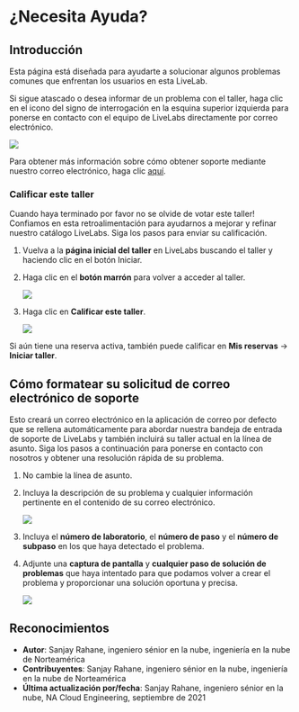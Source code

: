 # ¿Necesita Ayuda?

## Introducción

Esta página está diseñada para ayudarte a solucionar algunos problemas comunes que enfrentan los usuarios en esta LiveLab.

Si sigue atascado o desea informar de un problema con el taller, haga clic en el icono del signo de interrogación en la esquina superior izquierda para ponerse en contacto con el equipo de LiveLabs directamente por correo electrónico.

![](images/help-button2.png)

Para obtener más información sobre cómo obtener soporte mediante nuestro correo electrónico, haga clic [aquí](#HowToFormatYourSupportEmailRequest).

### **Calificar este taller**

Cuando haya terminado por favor no se olvide de votar este taller! Confiamos en esta retroalimentación para ayudarnos a mejorar y refinar nuestro catálogo LiveLabs. Siga los pasos para enviar su calificación.

1.  Vuelva a la **página inicial del taller** en LiveLabs buscando el taller y haciendo clic en el botón Iniciar.
    
2.  Haga clic en el **botón marrón** para volver a acceder al taller.
    
    ![](images/workshop-homepage-2.png " ")
    
3.  Haga clic en **Calificar este taller**.
    
    ![](images/rate-this-workshop.png " ")
    

Si aún tiene una reserva activa, también puede calificar en **Mis reservas** -> **Iniciar taller**.

## Cómo formatear su solicitud de correo electrónico de soporte

Esto creará un correo electrónico en la aplicación de correo por defecto que se rellena automáticamente para abordar nuestra bandeja de entrada de soporte de LiveLabs y también incluirá su taller actual en la línea de asunto. Siga los pasos a continuación para ponerse en contacto con nosotros y obtener una resolución rápida de su problema.

1.  No cambie la línea de asunto.
    
2.  Incluya la descripción de su problema y cualquier información pertinente en el contenido de su correo electrónico.
    
    ![](images/e-mail.png)
    
3.  Incluya el **número de laboratorio**, el **número de paso** y el **número de subpaso** en los que haya detectado el problema.
    
4.  Adjunte una **captura de pantalla** y **cualquier paso de solución de problemas** que haya intentado para que podamos volver a crear el problema y proporcionar una solución oportuna y precisa.
    
    ![](images/problem-picture2.png)
    

## Reconocimientos

*   **Autor**: Sanjay Rahane, ingeniero sénior en la nube, ingeniería en la nube de Norteamérica
*   **Contribuyentes**: Sanjay Rahane, ingeniero sénior en la nube, ingeniería en la nube de Norteamérica
*   **Última actualización por/fecha**: Sanjay Rahane, ingeniero sénior en la nube, NA Cloud Engineering, septiembre de 2021